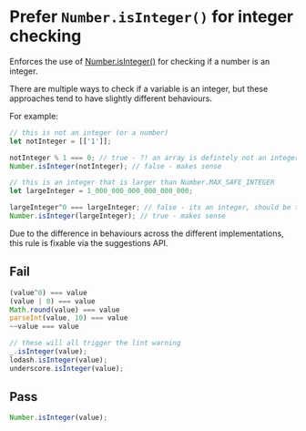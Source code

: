 # Prefer `Number.isInteger()` for integer checking

Enforces the use of [Number.isInteger()](https://developer.mozilla.org/en-US/docs/Web/JavaScript/Reference/Global_Objects/Number/isInteger) for checking if a number is an integer.

There are multiple ways to check if a variable is an integer, but these approaches tend to have slightly different behaviours.

For example:

```js
// this is not an integer (or a number)
let notInteger = [['1']];

notInteger % 1 === 0; // true - ?! an array is defintely not an integer
Number.isInteger(notInteger); // false - makes sense

// this is an integer that is larger than Number.MAX_SAFE_INTEGER
let largeInteger = 1_000_000_000_000_000_000; 

largeInteger^0 === largeInteger; // false - its an integer, should be true
Number.isInteger(largeInteger); // true - makes sense
```

Due to the difference in behaviours across the different implementations, this rule is fixable via the suggestions API.

## Fail

```js
(value^0) === value
(value | 0) === value
Math.round(value) === value
parseInt(value, 10) === value
~~value === value

// these will all trigger the lint warning
_.isInteger(value);
lodash.isInteger(value);
underscore.isInteger(value);
```

## Pass

```js
Number.isInteger(value);
```
